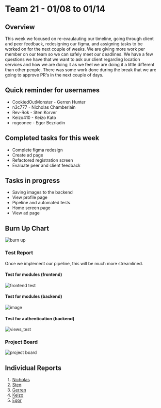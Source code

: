 # Team 21 - 01/08 to 01/14

## Overview

This week we focused on re-evaulauting our timeline, going through client and peer feedback, redesigning our figma, and assigning tasks to be worked on for the next couple of weeks. We are giving more work per member on our team so we can safely meet our deadlines. We have a few questions we have that we want to ask our client regarding location services and how we are doing it as we feel we are doing it a little different than other people. There was some work done during the break that we are going to approve PR's in the next couple of days. 

## Quick reminder for usernames

* CookiedOutMonster - Gerren Hunter
* n3c777 - Nicholas Chamberlain
* Rev-Rok - Sten Korver
* Keizo410 - Keizo Kato
* rogeonee - Egor Bezriadin

## Completed tasks for this week

- Complete figma redesign
- Create ad page
- Refactored registration screen
- Evaluate peer and client feedback
  
## Tasks in progress

- Saving images to the backend
- View profile page
- Pipeline and automated tests
- Home screen page
- View ad page 

## Burn Up Chart
![burn up](https://github.com/COSC-499-W2023/year-long-project-team-21/assets/86142834/ff9bef01-4b83-4e56-a5c9-089eab8b9afc)

### Test Report

Once we implement our pipeline, this will be much more streamlined. 

#### Test for modules (frontend)
![frontend test](https://github.com/COSC-499-W2023/year-long-project-team-21/assets/86142834/51825005-c2ec-4b06-8941-316a86216d3d)

#### Test for modules (backend)
![image](https://github.com/COSC-499-W2023/year-long-project-team-21/assets/112997109/88bdd5f5-9707-49eb-8e83-0bb961800bfc)

#### Test for authentication (backend) 
![views_test](https://github.com/COSC-499-W2023/year-long-project-team-21/assets/44909431/4e7ade34-e362-4a90-b5e4-7788ce4c9fd2)

### Project Board
![project board](https://github.com/COSC-499-W2023/year-long-project-team-21/assets/86142834/c2ab0cb6-3973-41a5-be16-fdbf6674907d)

## Individual Reports

1. [Nicholas](../personal%20log/Nicholas_Report.md)
2. [Sten](../personal%20log/Sten_Report.md)
3. [Gerren](../personal%20log/Gerren_Report.md)
4. [Keizo](../personal%20log/Keizo_Report.md)
5. [Egor](../personal%20log/Egor_Report.md)
